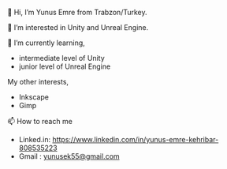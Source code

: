 👋 Hi, I’m Yunus Emre from Trabzon/Turkey.

👀 I’m interested in Unity and Unreal Engine.

🌱 I’m currently learning,
- intermediate level of Unity
- junior level of Unreal Engine

My other interests,
- Inkscape
- Gimp

📫 How to reach me 
- Linked.in: https://www.linkedin.com/in/yunus-emre-kehribar-808535223
- Gmail    : yunusek55@gmail.com

<!---
DeveloperYunus/DeveloperYunus is a ✨ special ✨ repository because its `README.md` (this file) appears on your GitHub profile.
You can click the Preview link to take a look at your changes.
--->
